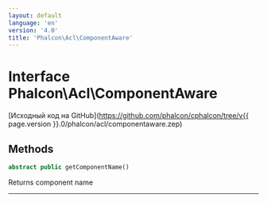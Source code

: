 ```yaml
---
layout: default
language: 'en'
version: '4.0'
title: 'Phalcon\Acl\ComponentAware'
---
```


# Interface **Phalcon\Acl\ComponentAware**

[Исходный код на GitHub](https://github.com/phalcon/cphalcon/tree/v{{ page.version }}.0/phalcon/acl/componentaware.zep)

## Methods

```php
abstract public getComponentName()
```

Returns component name

* * *